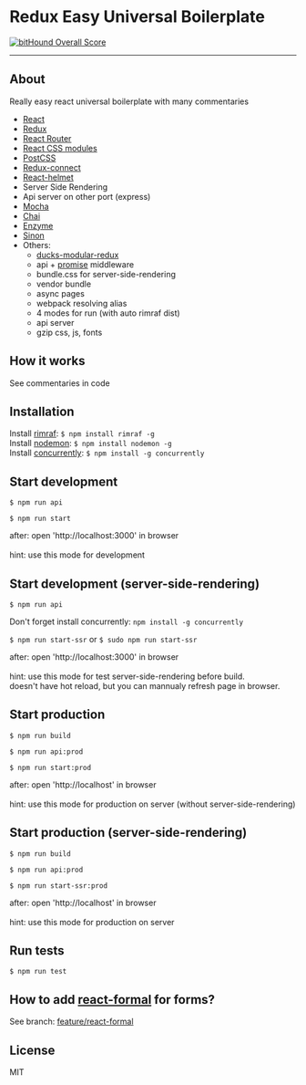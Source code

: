 Redux Easy Universal Boilerplate
=========================
[![bitHound Overall Score](https://www.bithound.io/github/anorudes/redux-easy-boilerplate/badges/score.svg)](https://www.bithound.io/github/anorudes/redux-easy-boilerplate)

---

## About

Really easy react universal boilerplate with many commentaries

- [React](https://facebook.github.io/react/)
- [Redux](http://redux.js.org/)
- [React Router](https://github.com/reactjs/react-router)
- [React CSS modules](https://github.com/gajus/react-css-modules)
- [PostCSS](https://github.com/postcss/postcss)
- [Redux-connect](https://github.com/makeomatic/redux-connect)
- [React-helmet](https://github.com/nfl/react-helmet)
- Server Side Rendering
- Api server on other port (express)
- [Mocha](https://mochajs.org/)
- [Chai](http://chaijs.com/)
- [Enzyme](https://github.com/airbnb/enzyme)
- [Sinon](http://sinonjs.org/)
- Others:
  - [ducks-modular-redux](https://github.com/erikras/ducks-modular-redux)
  - api + [promise](https://www.npmjs.com/package/redux-promise-middleware) middleware
  - bundle.css for server-side-rendering
  - vendor bundle
  - async pages
  - webpack resolving alias
  - 4 modes for run (with auto rimraf dist)
  - api server
  - gzip css, js, fonts

## How it works

See commentaries in code

## Installation

Install [rimraf](https://github.com/isaacs/rimraf): ```$ npm install rimraf -g```<br />
Install [nodemon](https://github.com/remy/nodemon): ```$ npm install nodemon -g```<br />
Install [concurrently](https://github.com/kimmobrunfeldt/concurrently): ```$ npm install -g concurrently```

## Start development

```$ npm run api```

```$ npm run start```

after: open 'http://localhost:3000' in browser<br /><br />
hint: use this mode for development

## Start development (server-side-rendering)

```$ npm run api```

Don't forget install concurrently: `npm install -g concurrently`

```$ npm run start-ssr``` or ```$ sudo npm run start-ssr```

after: open 'http://localhost:3000' in browser<br /><br />
hint: use this mode for test server-side-rendering before build. <br />
doesn't have hot reload, but you can mannualy refresh page in browser.

## Start production

```$ npm run build```

```$ npm run api:prod```

```$ npm run start:prod```

after: open 'http://localhost' in browser<br /><br />
hint: use this mode for production on server (without server-side-rendering)

## Start production (server-side-rendering)

```$ npm run build```

```$ npm run api:prod```

```$ npm run start-ssr:prod```

after: open 'http://localhost' in browser<br /><br />
hint: use this mode for production on server

## Run tests

```$ npm run test```

## How to add [react-formal](https://github.com/jquense/react-formal) for forms?

See branch: [feature/react-formal](https://github.com/anorudes/redux-easy-boilerplate/tree/feature/react-formal)<br />

## License

MIT